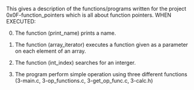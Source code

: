 This gives a description of the functions/programs written for the project 0x0F-function_pointers which is all about function pointers.
WHEN EXECUTED:

0. The function (print_name) prints a name.

1. The function (array_iterator) executes a function given as a parameter on each element of an array.

2. The function (int_index) searches for an interger.

3. The program perform simple operation using three different functions (3-main.c, 3-op_functions.c, 3-get_op_func.c, 3-calc.h)
